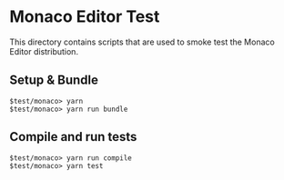 # Monaco Editor Test

This directory contains scripts that are used to smoke test the Monaco Editor distribution.

## Setup & Bundle

	$test/monaco> yarn
	$test/monaco> yarn run bundle

## Compile and run tests

	$test/monaco> yarn run compile
	$test/monaco> yarn test
